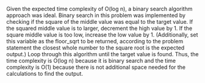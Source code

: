 Given the expected time complexity of O(log n), a binary search algorithm approach was ideal. Binary search in this problem was implemented by checking if the square of the middle value was equal to the target value. If the squared middle value is to larger, decrement the high value by 1. If the square middle value is too low, increase the low value by 1. (Additionally, set this variable as the floor_sqrt to be returned, according to the problem statement the closest whole number to the square root is the expected output.) Loop through this algorithm until the target value is found. Thus, the time complexity is O(log n) because it is binary search and the time complexity is O(1) because there is not additional space needed for the calculations to find the output. 
